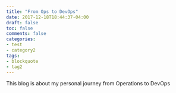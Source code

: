 ```yaml
---
title: "From Ops to DevOps"
date: 2017-12-18T18:44:37-04:00
draft: false
toc: false
comments: false
categories:
- test
- category2
tags:
- blockquote
- tag2
---
```


This blog is about my personal journey from Operations to DevOps
